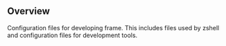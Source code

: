 ## Overview

Configuration files for developing frame.
This includes files used by zshell and configuration files for development tools.

